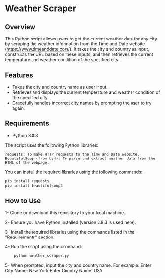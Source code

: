 # Weather Scraper


## Overview

This Python script allows users to get the current weather data for any city by scraping the weather information from the Time and Date website (https://www.timeanddate.com/). It takes the city and country as input, constructs the URL based on these inputs, and then retrieves the current temperature and weather condition of the specified city.

## Features

  - Takes the city and country name as user input.
  - Retrieves and displays the current temperature and weather condition of the specified city.
  - Gracefully handles incorrect city names by prompting the user to try again.

## Requirements

- Python 3.8.3

The script uses the following Python libraries:

    requests: To make HTTP requests to the Time and Date website.
    BeautifulSoup (from bs4): To parse and extract weather data from the HTML of the webpage.

You can install the required libraries using the following commands:

```bash
pip install requests
pip install beautifulsoup4
```

## How to Use

1- Clone or download this repository to your local machine.

2- Ensure you have Python installed (version 3.8.3 is used here).

3- Install the required libraries using the commands listed in the "Requirements" section.

4- Run the script using the command:

  ```bash
      python weather_scraper.py
  ```
5- When prompted, input the city and country name. For example:
Enter City Name: New York
Enter Country Name: USA

     

